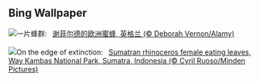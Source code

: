 ## Bing Wallpaper
![](https://www.bing.com/th?id=OHR.EuropeanHoneybee_ZH-CN5191293837_UHD.jpg&w=1000)一片蜂群:&nbsp;&ensp;[谢菲尔德的欧洲蜜蜂, 英格兰 (© Deborah Vernon/Alamy)](https://www.bing.com/th?id=OHR.EuropeanHoneybee_ZH-CN5191293837_UHD.jpg)
<br><br/>
![](https://www.bing.com/th?id=OHR.SumatranRhino_EN-US0245305253_UHD.jpg&w=1000)On the edge of extinction:&nbsp;&ensp;[Sumatran rhinoceros female eating leaves, Way Kambas National Park, Sumatra, Indonesia (© Cyril Ruoso/Minden Pictures)](https://www.bing.com/th?id=OHR.SumatranRhino_EN-US0245305253_UHD.jpg)
<br><br/>
